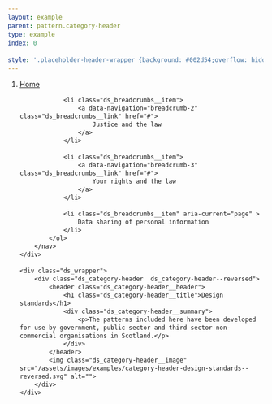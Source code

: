 ```yaml
---
layout: example
parent: pattern.category-header
type: example
index: 0

style: '.placeholder-header-wrapper {background: #002d54;overflow: hidden;}.example-frame__content {padding-left: 0; padding-right: 0;}'
---
```


<div class="placeholder-header-wrapper">
    <div class="ds_wrapper">
        <nav aria-label="Breadcrumb">
            <ol class="ds_breadcrumbs  ds_breadcrumbs--reversed">
                <li class="ds_breadcrumbs__item">
                    <a data-navigation="breadcrumb-1" class="ds_breadcrumbs__link" href="#">
                        Home
                    </a>
                </li>
                
                <li class="ds_breadcrumbs__item">
                    <a data-navigation="breadcrumb-2" class="ds_breadcrumbs__link" href="#">
                        Justice and the law
                    </a>
                </li>
                
                <li class="ds_breadcrumbs__item">
                    <a data-navigation="breadcrumb-3" class="ds_breadcrumbs__link" href="#">
                        Your rights and the law
                    </a>
                </li>

                <li class="ds_breadcrumbs__item" aria-current="page" >
                    Data sharing of personal information
                </li>
            </ol>
        </nav>
    </div>

    <div class="ds_wrapper">
        <div class="ds_category-header  ds_category-header--reversed">
            <header class="ds_category-header__header">
                <h1 class="ds_category-header__title">Design standards</h1>
                <div class="ds_category-header__summary">
                    <p>The patterns included here have been developed for use by government, public sector and third sector non-commercial organisations in Scotland.</p>
                </div>
            </header>
            <img class="ds_category-header__image" src="/assets/images/examples/category-header-design-standards--reversed.svg" alt="">
        </div>
    </div>
</div>
